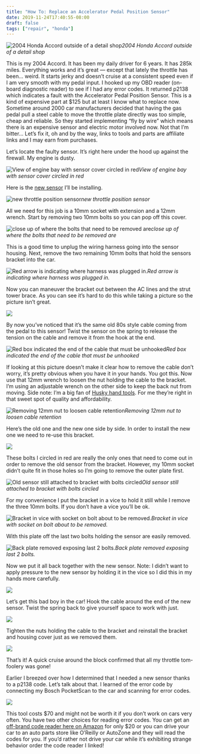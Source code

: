 ```yaml
---
title: "How To: Replace an Accelerator Pedal Position Sensor"
date: 2019-11-24T17:40:55-08:00
draft: false
tags: ["repair", "honda"]
---
```


![2004 Honda Accord outside of a detail shop](https://cdn-images-1.medium.com/max/2064/1*A3hSK-PAXvjlb74c7-i_pA.png)*2004 Honda Accord outside of a detail shop*

This is my 2004 Accord. It has been my daily driver for 6 years. It has 285k miles. Everything works and it’s great — except that lately the throttle has been… weird. It starts jerky and doesn’t cruise at a consistent speed even if I am very smooth with my pedal input. I hooked up my OBD reader (on-board diagnostic reader) to see if I had any error codes. It returned p2138 which indicates a fault with the Accelerator Pedal Position Sensor. This is a kind of expensive part at $125 but at least I know what to replace now. Sometime around 2000 car manufacturers decided that having the gas pedal pull a steel cable to move the throttle plate directly was too simple, cheap and reliable. So they started implementing “fly by wire” which means there is an expensive sensor and electric motor involved now. Not that I’m bitter… Let’s fix it, oh and by the way, links to tools and parts are affiliate links and I may earn from purchases.

Let’s locate the faulty sensor. It’s right here under the hood up against the firewall. My engine is dusty.

![View of engine bay with sensor cover circled in red](https://cdn-images-1.medium.com/max/4368/1*200xGCIxPI_uZs28z60vuQ.png)*View of engine bay with sensor cover circled in red*

Here is the [new sensor](https://amzn.to/2OhaL1x) I’ll be installing.

![new throttle position sensor](https://cdn-images-1.medium.com/max/2444/1*XOIOG4CgBEnOwIq1U4F-8w.png)*new throttle position sensor*

All we need for this job is a 10mm socket with extension and a 12mm wrench. Start by removing two 10mm bolts so you can pop off this cover.

![close up of where the bolts that need to be removed are](https://cdn-images-1.medium.com/max/3000/1*QWEd12Ff0-5VWEX83kMOpg.png)*close up of where the bolts that need to be removed are*

This is a good time to unplug the wiring harness going into the sensor housing. Next, remove the two remaining 10mm bolts that hold the sensors bracket into the car.

![Red arrow is indicating where harness was plugged in.](https://cdn-images-1.medium.com/max/2404/1*QUPka85nL7uspB2q6ZUURg.png)*Red arrow is indicating where harness was plugged in.*

Now you can maneuver the bracket out between the AC lines and the strut tower brace. As you can see it’s hard to do this while taking a picture so the picture isn’t great.

![](https://cdn-images-1.medium.com/max/2388/1*x_Ze-gKmZpdfQDJMko1uOA.png)

By now you’ve noticed that it’s the same old 80s style cable coming from the pedal to this sensor! Twist the sensor on the spring to release the tension on the cable and remove it from the hook at the end.

![Red box indicated the end of the cable that must be unhooked](https://cdn-images-1.medium.com/max/2604/1*iKMN2hE4qtGFaqKEiGcgwg.png)*Red box indicated the end of the cable that must be unhooked*

If looking at this picture doesn’t make it clear how to remove the cable don’t worry, it’s pretty obvious when you have it in your hands. You got this. Now use that 12mm wrench to loosen the nut holding the cable to the bracket. I’m using an adjustable wrench on the other side to keep the back nut from moving. Side note: I’m a big fan of [Husky hand tools](https://amzn.to/34jlZrQ). For me they’re right in that sweet spot of quality and affordability.

![Removing 12mm nut to loosen cable retention](https://cdn-images-1.medium.com/max/2000/0*-GpmgLCp9ukcNtT-.jpg)*Removing 12mm nut to loosen cable retention*

Here’s the old one and the new one side by side. In order to install the new one we need to re-use this bracket.

![](https://cdn-images-1.medium.com/max/2000/1*WbdafXR8AawMeZxrU92HHQ.png)

These bolts I circled in red are really the only ones that need to come out in order to remove the old sensor from the bracket. However, my 10mm socket didn’t quite fit in those holes so I’m going to remove the outer plate first.

![Old sensor still attached to bracket with bolts circled](https://cdn-images-1.medium.com/max/2436/1*A9gc7f6bvXt8JX2m89nAsw.png)*Old sensor still attached to bracket with bolts circled*

For my convenience I put the bracket in a vice to hold it still while I remove the three 10mm bolts. If you don’t have a vice you’ll be ok.

![Bracket in vice with socket on bolt about to be removed.](https://cdn-images-1.medium.com/max/2240/1*vl-uZYl1Nel6unBLXscWlg.png)*Bracket in vice with socket on bolt about to be removed.*

With this plate off the last two bolts holding the sensor are easily removed.

![Back plate removed exposing last 2 bolts.](https://cdn-images-1.medium.com/max/2368/1*TKP9bkJHHtFVqaP_ehcpcw.png)*Back plate removed exposing last 2 bolts.*

Now we put it all back together with the new sensor. Note: I didn’t want to apply pressure to the new sensor by holding it in the vice so I did this in my hands more carefully.

![](https://cdn-images-1.medium.com/max/2392/1*sX7vKOTg5xXPYqHsT7oQaw.png)

Let’s get this bad boy in the car! Hook the cable around the end of the new sensor. Twist the spring back to give yourself space to work with just.

![](https://cdn-images-1.medium.com/max/2220/1*yZav8caFDektcuZpE4oDrQ.png)

Tighten the nuts holding the cable to the bracket and reinstall the bracket and housing cover just as we removed them.

![](https://cdn-images-1.medium.com/max/2992/1*6W3Qdbd5nKS5YEkwVRz5Hg.png)

That’s it! A quick cruise around the block confirmed that all my throttle tom-foolery was gone!

Earlier I breezed over how I determined that I needed a new sensor thanks to a p2138 code. Let’s talk about that. I learned of the error code by connecting my Bosch PocketScan to the car and scanning for error codes.

![](https://cdn-images-1.medium.com/max/2604/1*ykHjPMV2oP797JZVHcQwzg.png)

This tool costs $70 and might not be worth it if you don’t work on cars very often. You have two other choices for reading error codes. You can get an [off-brand code reader here on Amazon](https://amzn.to/30g9bEC) for only $20 or you can drive your car to an auto parts store like O’Reilly or AutoZone and they will read the codes for you. If you’d rather not drive your car while it’s exhibiting strange behavior order the code reader I linked!
